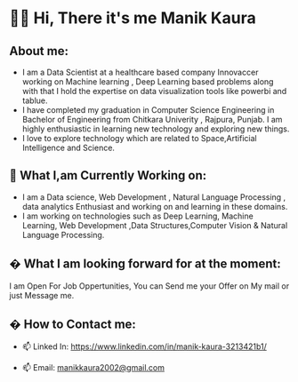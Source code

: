 # **👋🏻 Hi, There it's me Manik Kaura**

## About me:

* I am a Data Scientist at a healthcare based company Innovaccer working on Machine learning , Deep Learning based problems along with that I hold the expertise on data visualization tools like powerbi and tablue.
* I have completed my graduation in Computer Science Engineering in Bachelor of Engineering from Chitkara Univerity , Rajpura, Punjab. I am highly enthusiastic in learning new technology and exploring new things.
* I love to explore technology which are related to Space,Artificial Intelligence and Science.

## **🎯 What I,am Currently Working on:**

* I am a Data science, Web Development , Natural Language Processing , data analytics Enthusiast and working on and learning in these domains.
* I am working on technologies such as Deep Learning, Machine Learning, Web Development ,Data Structures,Computer Vision & Natural Language Processing.

## **� What I am looking forward for at the moment:**

I am Open For Job Oppertunities, You can Send me your Offer on My mail or just Message me.

## **� How to Contact me:**

* 📫 Linked In: https://www.linkedin.com/in/manik-kaura-3213421b1/

* 📫 Email: manikkaura2002@gmail.com
